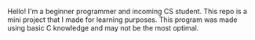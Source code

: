 Hello! I'm a beginner programmer and incoming CS student. This repo is a mini project that I made for learning purposes. 
This program was made using basic C knowledge and may not be the most optimal. 
